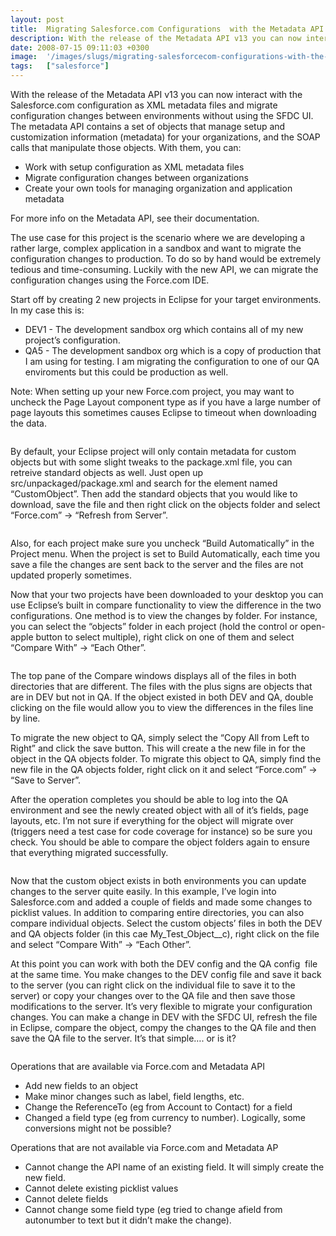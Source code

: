 ```yaml
---
layout: post
title:  Migrating Salesforce.com Configurations  with the Metadata API & Force.com Migration Tool
description: With the release of the Metadata API v13 you can now interact with the Salesforce.com configuration as XML metadata files and migrate configuration changes between environments without using the SFDC UI. The metadata API contains a set of objects that manage setup and customization information (metadata) for your organizations, and the SOAP calls that manipulate those objects. With them, you can- * Work with setup configuration as XML metadata files  * Migrate configuration changes between organ
date: 2008-07-15 09:11:03 +0300
image:  '/images/slugs/migrating-salesforcecom-configurations-with-the-metadata-api-forcecom-migration-tool.jpg'
tags:   ["salesforce"]
---
```

<p>With the release of the Metadata API v13 you can now interact with the Salesforce.com configuration as XML metadata files and migrate configuration changes between environments without using the SFDC UI. The metadata API contains a set of objects that manage setup and customization information (metadata) for your organizations, and the SOAP calls that manipulate those objects. With them, you can:</p>
<ul>
	<li>Work with setup configuration as XML metadata files</li>
	<li>Migrate configuration changes between organizations</li>
	<li>Create your own tools for managing organization and application metadata</li>
</ul>
For more info on the Metadata API, see their documentation.
<p>The use case for this project is the scenario where we are developing a rather large, complex application in a sandbox and want to migrate the configuration changes to production. To do so by hand would be extremely tedious and time-consuming. Luckily with the new API, we can migrate the configuration changes using the Force.com IDE.</p>
<p>Start off by creating 2 new projects in Eclipse for your target environments. In my case this is:</p>
<ul>
	<li>DEV1 - The development sandbox org which contains all of my new project’s configuration.</li>
	<li>QA5 - The development sandbox org which is a copy of production that I am using for testing. I am migrating the configuration to one of our QA enviroments but this could be production as well.</li>
</ul>
Note: When setting up your new Force.com project, you may want to uncheck the Page Layout component type as if you have a large number of page layouts this sometimes causes Eclipse to timeout when downloading the data.
<p><img src="images/sfdc-migration1_nqa85s.png" alt="" ></p>
<p>By default, your Eclipse project will only contain metadata for custom objects but with some slight tweaks to the package.xml file, you can retreive standard objects as well. Just open up src/unpackaged/package.xml and search for the element named “CustomObject”. Then add the standard objects that you would like to download, save the file and then right click on the objects folder and select “Force.com” -> “Refresh from Server”.</p>
<p><img src="images/sfdc-migration2_mqvrnw.png" alt="" ></p>
<p>Also, for each project make sure you uncheck “Build Automatically” in the Project menu. When the project is set to Build Automatically, each time you save a file the changes are sent back to the server and the files are not updated properly sometimes.</p>
<p>Now that your two projects have been downloaded to your desktop you can use Eclipse’s built in compare functionality to view the difference in the two configurations. One method is to view the changes by folder. For instance, you can select the “objects” folder in each project (hold the control or open-apple button to select multiple), right click on one of them and select “Compare With” -> “Each Other”.</p>
<p><img src="images/sfdc-migration3_w3p4ie.png" alt="" ></p>
<p>The top pane of the Compare windows displays all of the files in both directories that are different. The files with the plus signs are objects that are in DEV but not in QA. If the object existed in both DEV and QA, double clicking on the file would allow you to view the differences in the files line by line.</p>
<p>To migrate the new object to QA, simply select the “Copy All from Left to Right” and click the save button. This will create a the new file in for the object in the QA objects folder. To migrate this object to QA, simply find the new file in the QA objects folder, right click on it and select “Force.com” -> “Save to Server”.</p>
<p>After the operation completes you should be able to log into the QA environment and see the newly created object with all of it’s fields, page layouts, etc. I’m not sure if everything for the object will migrate over (triggers need a test case for code coverage for instance) so be sure you check. You should be able to compare the object folders again to ensure that everything migrated successfully.</p>
<p><img src="images/sfdc-migration4_l8rf96.png" alt="" ></p>
<p>Now that the custom object exists in both environments you can update changes to the server quite easily. In this example, I’ve login into Salesforce.com and added a couple of fields and made some changes to picklist values. In addition to comparing entire directories, you can also compare individual objects. Select the custom objects’ files in both the DEV and QA objects folder (in this cae My_Test_Object__c), right click on the file and select “Compare With” -> “Each Other”.</p>
<p>At this point you can work with both the DEV config and the QA config  file at the same time. You make changes to the DEV config file and save it back to the server (you can right click on the individual file to save it to the server) or copy your changes over to the QA file and then save those modifications to the server. It’s very flexible to migrate your configuration changes. You can make a change in DEV with the SFDC UI, refresh the file in Eclipse, compare the object, compy the changes to the QA file and then save the QA file to the server. It’s that simple…. or is it?</p>
<p><img src="images/sfdc-migration5_v6doyf.png" alt="" ></p>
<p>Operations that are available via Force.com and Metadata API</p>
<ul>
	<li>Add new fields to an object</li>
	<li>Make minor changes such as label, field lengths, etc.</li>
	<li>Change the ReferenceTo (eg from Account to Contact) for a field</li>
	<li>Changed a field type (eg from currency to number). Logically, some conversions might not be possible?</li>
</ul>
Operations that are not available via Force.com and Metadata AP
<ul>
	<li>Cannot change the API name of an existing field. It will simply create the new field.</li>
	<li>Cannot delete existing picklist values</li>
	<li>Cannot delete fields</li>
	<li>Cannot change some field type (eg tried to change afield from autonumber to text but it didn’t make the change).</li>
</ul>
